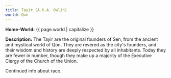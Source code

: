 ```yaml
---
title: Tayir (A.K.A. Owlin)
world: Qon
---
```


**Home-World:** {{ page.world | capitalize }}

**Description:** The Tayir are the original founders of Sen, from the ancient and mystical world of Qon. They are revered as the city's founders, and their wisdom and history are deeply respected by all inhabitants. Today they are fewer in number, though they make up a majority of the Executive Clergy of the Church of the Union.

<!--more-->

<div class="todo">Continued info about race.</div>
